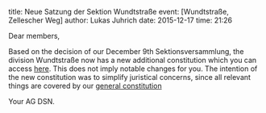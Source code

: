 title: Neue Satzung der Sektion Wundtstraße
event: [Wundtstraße, Zellescher Weg]
author: Lukas Juhrich
date: 2015-12-17
time: 21:26

Dear members,

Based on the decision of our December 9th Sektionsversammlung, the division Wundtstraße now has a new additional constitution which you can access [here](../documents/legal/wu/constitution_2015_de.pdf).
This does not imply notable changes for you. The intention of the new constitution was to simplify juristical concerns, since all relevant things are covered by our [general constitution](../documents/legal/constitution_2014.pdf)

Your AG DSN.
